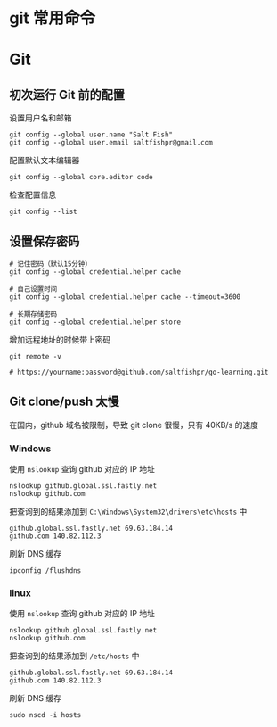 # git 常用命令


# Git

## 初次运行 Git 前的配置

设置用户名和邮箱

```shell
git config --global user.name "Salt Fish"
git config --global user.email saltfishpr@gmail.com
```

配置默认文本编辑器

```shell
git config --global core.editor code
```

检查配置信息

```shell
git config --list
```

## 设置保存密码

```shell
# 记住密码（默认15分钟）
git config --global credential.helper cache

# 自己设置时间
git config --global credential.helper cache --timeout=3600

# 长期存储密码
git config --global credential.helper store
```

增加远程地址的时候带上密码

```
git remote -v

# https://yourname:password@github.com/saltfishpr/go-learning.git
```

## Git clone/push 太慢

在国内，github 域名被限制，导致 git clone 很慢，只有 40KB/s 的速度

### Windows

使用 `nslookup` 查询 github 对应的 IP 地址

```shell
nslookup github.global.ssl.fastly.net
nslookup github.com
```

把查询到的结果添加到 `C:\Windows\System32\drivers\etc\hosts` 中

```text
github.global.ssl.fastly.net 69.63.184.14
github.com 140.82.112.3
```

刷新 DNS 缓存

```shell
ipconfig /flushdns
```

### linux

使用 `nslookup` 查询 github 对应的 IP 地址

```shell
nslookup github.global.ssl.fastly.net
nslookup github.com
```

把查询到的结果添加到 `/etc/hosts` 中

```text
github.global.ssl.fastly.net 69.63.184.14
github.com 140.82.112.3
```

刷新 DNS 缓存

```shell
sudo nscd -i hosts
```


